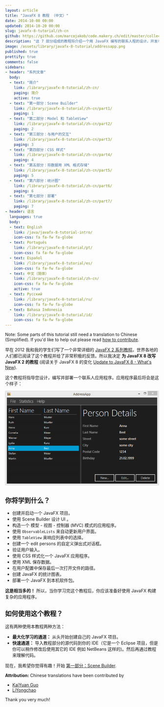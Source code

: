 ```yaml
---
layout: article
title: "JavaFX 8 教程 （中文）"
date: 2014-10-08 00:00
updated: 2014-10-20 00:00
slug: javafx-8-tutorial/zh-cn
github: https://github.com/marcojakob/code.makery.ch/edit/master/collections/library/javafx-8-tutorial-zh-cn.md
description: "这 7 部分组成的教程将介绍一个用 JavaFX 编写的联系人程的设计，开发与部署的过程。"
image: /assets/library/javafx-8-tutorial/addressapp.png
published: true
prettify: true
comments: false
sidebars:
- header: "系列文章"
  body:
  - text: "简介"
    link: /library/javafx-8-tutorial/zh-cn/
    paging: 简介
    active: true
  - text: "第一部分：Scene Builder"
    link: /library/javafx-8-tutorial/zh-cn/part1/
    paging: 1
  - text: "第二部分：Model 和 TableView"
    link: /library/javafx-8-tutorial/zh-cn/part2/
    paging: 2
  - text: "第三部分：与用户的交互"
    link: /library/javafx-8-tutorial/zh-cn/part3/
    paging: 3
  - text: "第四部分：CSS 样式"
    link: /library/javafx-8-tutorial/zh-cn/part4/
    paging: 4
  - text: "第五部分：将数据用 XML 格式存储"
    link: /library/javafx-8-tutorial/zh-cn/part5/
    paging: 5
  - text: "第六部分：统计图"
    link: /library/javafx-8-tutorial/zh-cn/part6/
    paging: 6
  - text: "第七部分：部署"
    link: /library/javafx-8-tutorial/zh-cn/part7/
    paging: 7
- header: 语言
  languages: true
  body:
  - text: English
    link: /java/javafx-8-tutorial-intro/
    icon-css: fa fa-fw fa-globe
  - text: Português
    link: /library/javafx-8-tutorial/pt/
    icon-css: fa fa-fw fa-globe
  - text: Español
    link: /library/javafx-8-tutorial/es/
    icon-css: fa fa-fw fa-globe
  - text: 中文（简体）
    link: /library/javafx-8-tutorial/zh-cn/
    icon-css: fa fa-fw fa-globe
    active: true
  - text: Русский
    link: /library/javafx-8-tutorial/ru/
    icon-css: fa fa-fw fa-globe
  - text: Bahasa Indonesia
    link: /library/javafx-8-tutorial/id/
    icon-css: fa fa-fw fa-globe
---
```


<div class="alert alert-warning">
  <i class="fa fa-language"></i> Note: Some parts of this tutorial still need a translation to Chinese (Simplified). If you'd like to help out please read <a href="/library/how-to-contribute/" class="alert-link">how to contribute</a>.
</div>


早在 2012 我和我的学生们写了一个非常详细的 [JavaFX 2 系列教程](/java/javafx-2-tutorial-intro/)。世界各地的人们都已阅读了这个教程并给了非常积极的反馈。所以我决定 **为 JavaFX 8 改写 JavaFX 2 的教程** (阅读关于 JavaFX 8 的变化 [Update to JavaFX 8 - What's New](/blog/update-to-javafx-8-whats-new/)).

这个教程将指导您设计，编写并部署一个联系人应用程序。应用程序最后将会是这个样子：

![Screenshot AddressApp](/assets/library/javafx-8-tutorial/addressapp.png)


## 你将学到什么？

* 创建并启动一个 JavaFX 项目。
* 使用 Scene Builder 设计 UI 。
* 构造一个 模型 - 视图 - 控制器 (MVC) 模式的应用程序。
* 使用 `ObservableLists` 来自动更新用户界面。
* 使用 `TableView` 来响应列表中的选择。
* 创建一个 edit persons 的自定义弹出式对话框。
* 验证用户输入。
* 使用 CSS 样式化一个 JavaFX 应用程序。
* 使用 XML 保存数据。
* 在用户配置中保存最后一次打开文件的路径。
* 创建 JavaFX 的统计图表。
* 部署一个 JavaFX 到本机软件包。

**这是相当多的！** 所以，当你学习完这个教程后，你应该准备好使用 JavaFX 构建复杂的应用程序。


## 如何使用这个教程？

这有两种使用本教程两种方法：

* **最大化学习的通道：** 从头开始创建自己的 JavaFX 项目。
* **快速通道：** 导入教程部分的源代码到你的 IDE（它是一个 Eclipse 项目，但是你可以稍作修改后使用其它的 IDE 例如 NetBeans 这样的)。然后再通过教程来理解代码。

现在，我希望你觉得有趣！开始 [第一部分：Scene Builder](/library/javafx-8-tutorial/zh-cn/part1/).

<div class="alert alert-success">
  <strong><i class="fa fa-trophy"></i> Attribution:</strong> Chinese translations have been contributed by 
  <ul>
    <li><a href="https://github.com/KaiYuan-Guo" class="alert-link">KaiYuan Guo</a></li> 
    <li><a href="https://github.com/linychuo" class="alert-link">LiYongchao</a></li>
  </ul>
  Thank you very much!
</div>
